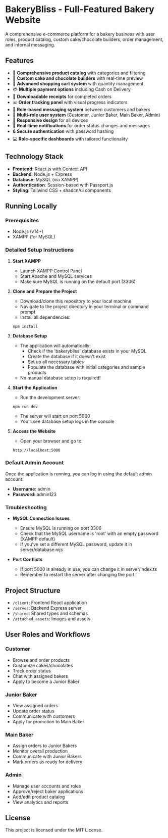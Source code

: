 # BakeryBliss - Full-Featured Bakery Website

A comprehensive e-commerce platform for a bakery business with user roles, product catalog, custom cake/chocolate builders, order management, and internal messaging.

## Features

- 🍞 **Comprehensive product catalog** with categories and filtering
- 🎂 **Custom cake and chocolate builders** with real-time preview
- 🛒 **Advanced shopping cart system** with quantity management
- 💳 **Multiple payment options** including Cash on Delivery
- 🧾 **Downloadable receipts** for completed orders
- 📊 **Order tracking panel** with visual progress indicators
- 💬 **Role-based messaging system** between customers and bakers
- 👥 **Multi-role user system** (Customer, Junior Baker, Main Baker, Admin)
- 📱 **Responsive design** for all devices
- 🔔 **Real-time notifications** for order status changes and messages
- 🔒 **Secure authentication** with password hashing
- 💻 **Role-specific dashboards** with tailored functionality

## Technology Stack

- **Frontend**: React.js with Context API
- **Backend**: Node.js + Express
- **Database**: MySQL (via XAMPP)
- **Authentication**: Session-based with Passport.js
- **Styling**: Tailwind CSS + shadcn/ui components

## Running Locally

### Prerequisites

- Node.js (v14+)
- XAMPP (for MySQL)

### Detailed Setup Instructions

1. **Start XAMPP**
   - Launch XAMPP Control Panel
   - Start Apache and MySQL services
   - Make sure MySQL is running on the default port (3306)

2. **Clone and Prepare the Project**
   - Download/clone this repository to your local machine
   - Navigate to the project directory in your terminal or command prompt
   - Install all dependencies:
   ```
   npm install
   ```

3. **Database Setup**
   - The application will automatically:
     - Check if the 'bakerybliss' database exists in your MySQL
     - Create the database if it doesn't exist
     - Set up all necessary tables
     - Populate the database with initial categories and sample products
   - No manual database setup is required!

4. **Start the Application**
   - Run the development server:
   ```
   npm run dev
   ```
   - The server will start on port 5000
   - You'll see database setup logs in the console

5. **Access the Website**
   - Open your browser and go to:
   ```
   http://localhost:5000
   ```

### Default Admin Account

Once the application is running, you can log in using the default admin account:
- **Username:** admin
- **Password:** admin123

### Troubleshooting

- **MySQL Connection Issues**
  - Ensure MySQL is running on port 3306
  - Check that the MySQL username is 'root' with an empty password (XAMPP default)
  - If you've set a different MySQL password, update it in server/database.mjs

- **Port Conflicts**
  - If port 5000 is already in use, you can change it in server/index.ts
  - Remember to restart the server after changing the port

## Project Structure

- `/client`: Frontend React application
- `/server`: Backend Express server
- `/shared`: Shared types and schemas
- `/attached_assets`: Images and assets

## User Roles and Workflows

### Customer
- Browse and order products
- Customize cakes/chocolates
- Track order status
- Chat with assigned bakers
- Apply to become a Junior Baker

### Junior Baker
- View assigned orders
- Update order status
- Communicate with customers
- Apply for promotion to Main Baker

### Main Baker
- Assign orders to Junior Bakers
- Monitor overall production
- Communicate with Junior Bakers
- Mark orders as ready for delivery

### Admin
- Manage user accounts and roles
- Approve/reject baker applications
- Add/edit product catalog
- View analytics and reports

## License

This project is licensed under the MIT License.